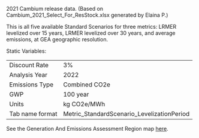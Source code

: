 2021 Cambium release data. (Based on Cambium_2021_Select_For_ResStock.xlsx generated by Elaina P.)

This is all five available Standard Scenarios for three metrics: LRMER levelized over 15 years, LRMER levelized over 30 years, and average emissions, at GEA geographic resolution.

Static Variables:

|||
| -- | -- |
| Discount Rate| 3% |
| Analysis Year	| 2022 |
| Emissions Type | Combined CO2e |
| GWP | 100 year |
| Units | kg CO2e/MWh |
| Tab name format |	Metric_StandardScenario_LevelizationPeriod |

See the Generation And Emissions Assessment Region map [here](https://github.com/NREL/resstock/wiki/Generation-And-Emissions-Assessment-Region-Map).
